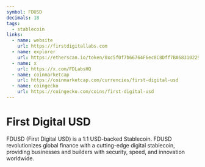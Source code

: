 ```yaml
---
symbol: FDUSD
decimals: 18
tags:
  - stablecoin
links:
  - name: website
    url: https://firstdigitallabs.com
  - name: explorer
    url: https://etherscan.io/token/0xc5f0f7b66764F6ec8C8Dff7BA683102295E16409
  - name: x
    url: https://x.com/FDLabsHQ
  - name: coinmarketcap
    url: https://coinmarketcap.com/currencies/first-digital-usd
  - name: coingecko
    url: https://coingecko.com/coins/first-digital-usd
---
```


# First Digital USD

FDUSD (First Digital USD) is a 1:1 USD-backed Stablecoin. FDUSD revolutionizes global finance with a cutting-edge digital stablecoin, providing businesses and builders with security, speed, and innovation worldwide.
